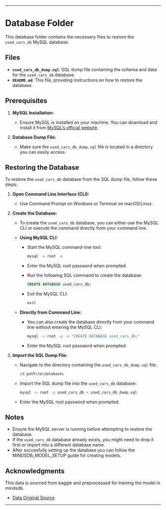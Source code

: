 
---

# Database Folder

This database folder contains the necessary files to restore the `used_cars_db` MySQL database.

## Files

- **`used_cars_db_dump.sql`**: SQL dump file containing the schema and data for the `used_cars_db` database.
- **`README.md`**: This file, providing instructions on how to restore the database.

## Prerequisites

1. **MySQL Installation:**
   - Ensure MySQL is installed on your machine. You can download and install it from [MySQL’s official website](https://dev.mysql.com/downloads/installer/).

2. **Database Dump File:**
   - Make sure the `used_cars_db_dump.sql` file is located in a directory you can easily access.

## Restoring the Database

To restore the `used_cars_db` database from the SQL dump file, follow these steps:

1. **Open Command Line Interface (CLI):**
   - Use Command Prompt on Windows or Terminal on macOS/Linux.

2. **Create the Database:**
   - To create the `used_cars_db` database, you can either use the MySQL CLI or execute the command directly from your command line.

   - **Using MySQL CLI:**
     - Start the MySQL command-line tool:

       ```bash
       mysql -u root -p
       ```

     - Enter the MySQL root password when prompted.

     - Run the following SQL command to create the database:

       ```sql
       CREATE DATABASE used_cars_db;
       ```

     - Exit the MySQL CLI:

       ```sql
       exit
       ```

   - **Directly from Command Line:**
     - You can also create the database directly from your command line without entering the MySQL CLI:

       ```bash
       mysql -u root -p -e "CREATE DATABASE used_cars_db;"
       ```

     - Enter the MySQL root password when prompted.

3. **Import the SQL Dump File:**
   - Navigate to the directory containing the `used_cars_db_dump.sql` file:

     ```bash
     cd path\to\database\
     ```

   - Import the SQL dump file into the `used_cars_db` database:

     ```bash
     mysql -u root -p used_cars_db < used_cars_db_dump.sql
     ```

   - Enter the MySQL root password when prompted.

## Notes

- Ensure the MySQL server is running before attempting to restore the database.
- If the `used_cars_db` database already exists, you might need to drop it first or import into a different database name.
- After succesfully setting up the database you can follow the MINDSDB_MODEL_SETUP guide for creating models.


## Acknowledgments
 This data is sourced from kaggle and preprocessed for training the model in mindsdb.
- [Data Original Source](https://www.kaggle.com/datasets/taeefnajib/used-car-price-prediction-dataset)


---